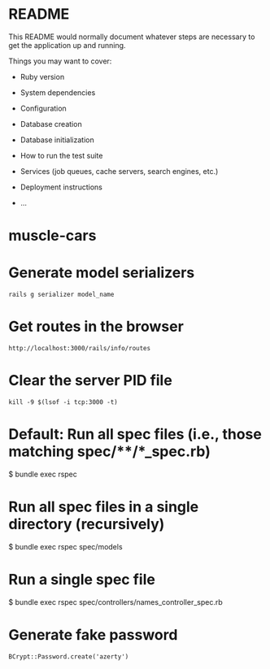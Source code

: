 # README

This README would normally document whatever steps are necessary to get the
application up and running.

Things you may want to cover:

* Ruby version

* System dependencies

* Configuration

* Database creation

* Database initialization

* How to run the test suite

* Services (job queues, cache servers, search engines, etc.)

* Deployment instructions

* ...
# muscle-cars

# Generate model serializers
` rails g serializer model_name `

# Get routes in the browser
` http://localhost:3000/rails/info/routes `

# Clear the server PID file
` kill -9 $(lsof -i tcp:3000 -t) `

# Default: Run all spec files (i.e., those matching spec/**/*_spec.rb)
$ bundle exec rspec

# Run all spec files in a single directory (recursively)
$ bundle exec rspec spec/models

# Run a single spec file
$ bundle exec rspec spec/controllers/names_controller_spec.rb

# Generate fake password
` BCrypt::Password.create('azerty') `